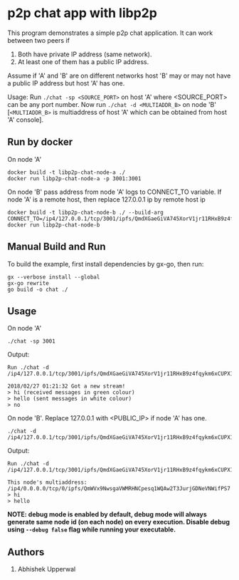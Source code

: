 # p2p chat app with libp2p

This program demonstrates a simple p2p chat application. It can work between two peers if
1. Both have private IP address (same network).
2. At least one of them has a public IP address.

Assume if 'A' and 'B' are on different networks host 'B' may or may not have a public IP address but host 'A' has one.

Usage: Run `./chat -sp <SOURCE_PORT>` on host 'A' where <SOURCE_PORT> can be any port number. Now run `./chat -d <MULTIADDR_B>` on node 'B' [`<MULTIADDR_B>` is multiaddress of host 'A' which can be obtained from host 'A' console].

## Run by docker

On node 'A'
```
docker build -t libp2p-chat-node-a ./
docker run libp2p-chat-node-a -p 3001:3001
```

On node 'B' pass address from node 'A' logs to CONNECT_TO variable. If node 'A' is a remote host, then replace 127.0.0.1 ip by remote host ip
```
docker build -t libp2p-chat-node-b ./ --build-arg CONNECT_TO=/ip4/127.0.0.1/tcp/3001/ipfs/QmdXGaeGiVA745XorV1jr11RHxB9z4fqykm6xCUPX1aTJo
docker run libp2p-chat-node-b
```

## Manual Build and Run

To build the example, first install dependencies by gx-go, then run:

```
gx --verbose install --global
gx-go rewrite
go build -o chat ./
```

## Usage

On node 'A'
```
./chat -sp 3001
```

Output:
```
Run ./chat -d /ip4/127.0.0.1/tcp/3001/ipfs/QmdXGaeGiVA745XorV1jr11RHxB9z4fqykm6xCUPX1aTJo

2018/02/27 01:21:32 Got a new stream!
> hi (received messages in green colour)
> hello (sent messages in white colour)
> no
```

On node 'B'. Replace 127.0.0.1 with <PUBLIC_IP> if node 'A' has one.
```
./chat -d /ip4/127.0.0.1/tcp/3001/ipfs/QmdXGaeGiVA745XorV1jr11RHxB9z4fqykm6xCUPX1aTJo
```

Output:
```
Run ./chat -d /ip4/127.0.0.1/tcp/3001/ipfs/QmdXGaeGiVA745XorV1jr11RHxB9z4fqykm6xCUPX1aTJo

This node's multiaddress:
/ip4/0.0.0.0/tcp/0/ipfs/QmWVx9NwsgaVWMRHNCpesq1WQAw2T3JurjGDNeVNWifPS7
> hi
> hello
```

**NOTE: debug mode is enabled by default, debug mode will always generate same node id (on each node) on every execution. Disable debug using `--debug false` flag while running your executable.**

## Authors
1. Abhishek Upperwal